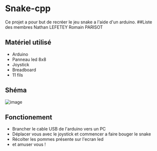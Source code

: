 # Snake-cpp
Ce projet a pour but de recréer le jeu snake a l'aide d'un arduino.
##Liste des membres 
Nathan LEFETEY
Romain PARISOT
## Matériel utilisé
- Arduino 
- Panneau led 8x8
- Joystick
- Breadboard
- 11 fils
## Shéma  
![image](https://user-images.githubusercontent.com/113120788/191968852-c6599fc5-fe2c-4b33-98ea-ff6850e88ccf.png)
## Fonctionement 
- Brancher le cable USB de l'arduino vers un PC 
- Déplacer vous avec le joystick et commencer a faire bouger le snake
- Récolter les pommes présente sur l'ecran led 
- et amuser vous !
